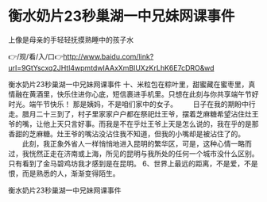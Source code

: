 # 衡水奶片23秒巢湖一中兄妹网课事件
上像是母亲的手轻轻抚摸熟睡中的孩子水

👉/观/看/入/口👉http://www.baidu.com/link?url=9GtYscxq2JHtl4wpmtdwIAAxXmBlUXzKrLhK6E7cDRO&wd

衡水奶片23秒巢湖一中兄妹网课事件	十、米粒包在粽叶里，甜蜜藏在蜜枣里，真情融在黄酒里，快乐住进你心底，短信裹进手机里。只想在此刻与你共享端午节好时光。端午节快乐！
那是姨妈，不是咱们家中的女子。
　　日子在我的期盼中行走。腊月二十三到了，村子里家家户户都在祭祀灶王爷，摆着芝麻糖希望沾住灶王爷的嘴，让他上天只言好事。而我是不在乎灶王爷上天是怎么说的，我在乎的是那香甜的芝麻糖。灶王爷的嘴沾没沾住我不知道，但我的小嘴却是被沾住了的。
　　此刻，我正象外省人一样悄悄地进入昆明的繁华区，可是，这种心情一略而过，我恍然正走在济南或上海，所见的昆明与我所处的任何一个城市没什么区别。只有看到了金马碧鸡坊我才感到是在昆明。
	6、世界上最远的距离，不是爱，不是恨，而是熟悉的人，渐渐变得陌生。

衡水奶片23秒巢湖一中兄妹网课事件
